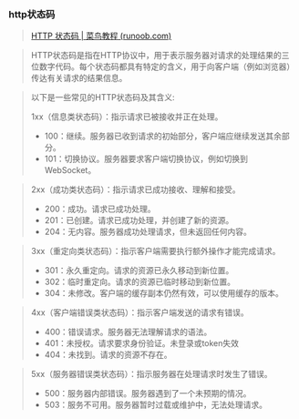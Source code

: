 ### http状态码

>[HTTP 状态码 | 菜鸟教程 (runoob.com)](https://www.runoob.com/http/http-status-codes.html)
>
>

>HTTP状态码是指在HTTP协议中，用于表示服务器对请求的处理结果的三位数字代码。每个状态码都具有特定的含义，用于向客户端（例如浏览器）传达有关请求的结果信息。



>以下是一些常见的HTTP状态码及其含义:
>
>1xx（信息类状态码）：指示请求已被接收并正在处理。
>
>- 100：继续。服务器已收到请求的初始部分，客户端应继续发送其余部分。
>- 101：切换协议。服务器要求客户端切换协议，例如切换到WebSocket。

>2xx（成功类状态码）：指示请求已成功接收、理解和接受。
>
>- 200：成功。请求已成功处理。
>- 201：已创建。请求已成功处理，并创建了新的资源。
>- 204：无内容。服务器成功处理请求，但未返回任何内容。

>3xx（重定向类状态码）：指示客户端需要执行额外操作才能完成请求。
>
>- 301：永久重定向。请求的资源已永久移动到新位置。
>- 302：临时重定向。请求的资源已临时移动到新位置。
>- 304：未修改。客户端的缓存副本仍然有效，可以使用缓存的版本。

>4xx（客户端错误类状态码）：指示客户端发送的请求有错误。
>
>- 400：错误请求。服务器无法理解请求的语法。
>- 401：未授权。请求要求身份验证。未登录或token失效
>- 404：未找到。请求的资源不存在。

>5xx（服务器错误类状态码）：指示服务器在处理请求时发生了错误。
>
>- 500：服务器内部错误。服务器遇到了一个未预期的情况。
>- 503：服务不可用。服务器暂时过载或维护中，无法处理请求。